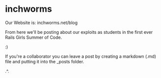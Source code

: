 inchworms
=========

Our Website is: inchworms.net/blog

From here we'll be posting about our exploits as students in the first ever Rails Girls Summer of Code.

:)

If you're a collaborator you can leave a post by creating a markdown (.md) file and putting it into the _posts folder.

.^.



